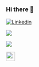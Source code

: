 ### Hi there 👋


<a href="https://www.linkedin.com/in/marcosviniciusdev"> ![Linkedin](https://img.shields.io/badge/-Linkedin-0077B5?style=flat-square&logo=linkedin)</a>

<p align="left"> <img src="https://github-readme-stats.vercel.app/api?username=mvfernandes&show_icons=true&theme=graywhite&include_all_commits=true&count_private=true"/> </p>
<p align="left"> <img src="https://github-readme-stats.vercel.app/api/top-langs/?username=mvfernandes&layout=compact&theme=graywhite"/> </p>

<a href="https://wakatime.com/@mvfernandes">
  <img src="https://wakatime.com/static/img/wakatime-light.svg" width="25"/>
</a>

<!--
**mvfernandes/mvfernandes** is a ✨ _special_ ✨ repository because its `README.md` (this file) appears on your GitHub profile.

Here are some ideas to get you started:

- 🔭 I’m currently working on ...
- 🌱 I’m currently learning ...
- 👯 I’m looking to collaborate on ...
- 🤔 I’m looking for help with ...
- 💬 Ask me about ...
- 📫 How to reach me: ...
- 😄 Pronouns: ...
- ⚡ Fun fact: ...
-->
